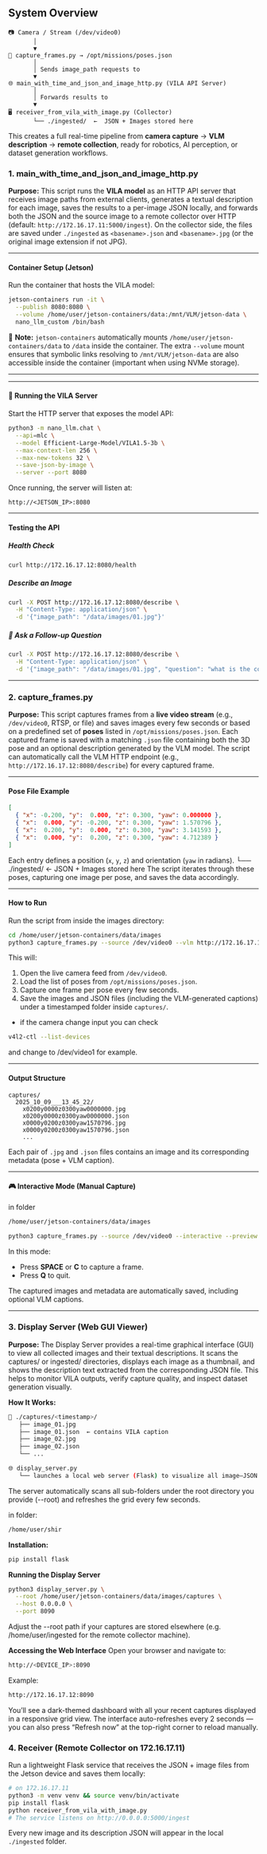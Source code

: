 ## **System Overview**

```
📷 Camera / Stream (/dev/video0)
       │
       ▼
🧩 capture_frames.py → /opt/missions/poses.json
       │
       │ Sends image_path requests to
       ▼
🌐 main_with_time_and_json_and_image_http.py (VILA API Server)
       │
       │ Forwards results to
       ▼
🖥️ receiver_from_vila_with_image.py (Collector)
       └── ./ingested/  ←  JSON + Images stored here
```

This creates a full real-time pipeline from **camera capture** → **VLM description** → **remote collection**, ready for robotics, AI perception, or dataset generation workflows.



### 1. main_with_time_and_json_and_image_http.py

**Purpose:**
This script runs the **VILA model** as an HTTP API server that receives image paths from external clients, generates a textual description for each image, saves the results to a per-image JSON locally, and forwards both the JSON and the source image to a remote collector over HTTP (default: `http://172.16.17.11:5000/ingest`).
On the collector side, the files are saved under `./ingested` as `<basename>.json` and `<basename>.jpg` (or the original image extension if not JPG).

---

#### **Container Setup (Jetson)**

Run the container that hosts the VILA model:

```bash
jetson-containers run -it \
  --publish 8080:8080 \
  --volume /home/user/jetson-containers/data:/mnt/VLM/jetson-data \
  nano_llm_custom /bin/bash
```

🧠 **Note:**
`jetson-containers` automatically mounts `/home/user/jetson-containers/data` to `/data` inside the container.
The extra `--volume` mount ensures that symbolic links resolving to `/mnt/VLM/jetson-data` are also accessible inside the container (important when using NVMe storage).

---


---

#### 🚀 **Running the VILA Server**

Start the HTTP server that exposes the model API:

```bash
python3 -m nano_llm.chat \
  --api=mlc \
  --model Efficient-Large-Model/VILA1.5-3b \
  --max-context-len 256 \
  --max-new-tokens 32 \
  --save-json-by-image \
  --server --port 8080
```

Once running, the server will listen at:

```
http://<JETSON_IP>:8080
```

---

#### **Testing the API**

##### Health Check

```bash
curl http://172.16.17.12:8080/health
```

##### Describe an Image

```bash
curl -X POST http://172.16.17.12:8080/describe \
  -H "Content-Type: application/json" \
  -d '{"image_path": "/data/images/01.jpg"}'
```

##### 💬 Ask a Follow-up Question

```bash
curl -X POST http://172.16.17.12:8080/describe \
  -H "Content-Type: application/json" \
  -d '{"image_path": "/data/images/01.jpg", "question": "what is the color of the drone"}'
```

---

### 2. capture_frames.py

**Purpose:**
This script captures frames from a **live video stream** (e.g., `/dev/video0`, RTSP, or file) and saves images every few seconds or based on a predefined set of **poses** listed in `/opt/missions/poses.json`.
Each captured frame is saved with a matching `.json` file containing both the 3D pose and an optional description generated by the VLM model.
The script can automatically call the VLM HTTP endpoint (e.g., `http://172.16.17.12:8080/describe`) for every captured frame.

---

#### **Pose File Example**

```json
[
  { "x": -0.200, "y":  0.000, "z": 0.300, "yaw": 0.000000 },
  { "x":  0.000, "y": -0.200, "z": 0.300, "yaw": 1.570796 },
  { "x":  0.200, "y":  0.000, "z": 0.300, "yaw": 3.141593 },
  { "x":  0.000, "y":  0.200, "z": 0.300, "yaw": 4.712389 }
]
```

Each entry defines a position (`x`, `y`, `z`) and orientation (`yaw` in radians).       └── ./ingested/  ←  JSON + Images stored here
The script iterates through these poses, capturing one image per pose, and saves the data accordingly.

---

#### **How to Run**

Run the script from inside the images directory:

```bash
cd /home/user/jetson-containers/data/images
python3 capture_frames.py --source /dev/video0 --vlm http://172.16.17.12:8080/describe
```

This will:

1. Open the live camera feed from `/dev/video0`.
2. Load the list of poses from `/opt/missions/poses.json`.
3. Capture one frame per pose every few seconds.
4. Save the images and JSON files (including the VLM-generated captions) under a timestamped folder inside `captures/`.

* if the camera change input you can check
```bash
v4l2-ctl --list-devices
```
and change to /dev/video1 for example.

---

#### **Output Structure**

```
captures/
  2025_10_09___13_45_22/
    x0200y0000z0300yaw0000000.jpg
    x0200y0000z0300yaw0000000.json
    x0000y0200z0300yaw1570796.jpg
    x0000y0200z0300yaw1570796.json
    ...
```

Each pair of `.jpg` and `.json` files contains an image and its corresponding metadata (pose + VLM caption).

---

#### 🎮 **Interactive Mode (Manual Capture)**

in folder  
```bash
/home/user/jetson-containers/data/images
```

```bash
python3 capture_frames.py --source /dev/video0 --interactive --preview --vlm http://172.16.17.12:8080/describe
```

In this mode:

* Press **SPACE** or **C** to capture a frame.
* Press **Q** to quit.

The captured images and metadata are automatically saved, including optional VLM captions.

---

### 3. Display Server (Web GUI Viewer)

**Purpose:**
The Display Server provides a real-time graphical interface (GUI) to view all collected images and their textual descriptions.
It scans the captures/ or ingested/ directories, displays each image as a thumbnail, and shows the description text extracted from the corresponding JSON file.
This helps to monitor VILA outputs, verify capture quality, and inspect dataset generation visually.

**How It Works:**

```bash
📁 ./captures/<timestamp>/
   ├── image_01.jpg
   ├── image_01.json  ← contains VILA caption
   ├── image_02.jpg
   ├── image_02.json
   └── ...

🌐 display_server.py
   └── launches a local web server (Flask) to visualize all image–JSON pairs
```
The server automatically scans all sub-folders under the root directory you provide (--root) and refreshes the grid every few seconds.

in folder:
```bash
/home/user/shir
```

**Installation:**
```bash
pip install flask
```

**Running the Display Server**
```bash
python3 display_server.py \
  --root /home/user/jetson-containers/data/images/captures \
  --host 0.0.0.0 \
  --port 8090
```
Adjust the --root path if your captures are stored elsewhere
(e.g. /home/user/ingested for the remote collector machine).

**Accessing the Web Interface**
Open your browser and navigate to:
```bash
http://<DEVICE_IP>:8090
```
Example:

```bash
http://172.16.17.12:8090
```

You’ll see a dark-themed dashboard with all your recent captures displayed in a responsive grid view.
The interface auto-refreshes every 2 seconds — you can also press “Refresh now” at the top-right corner to reload manually.


### 4. Receiver (Remote Collector on 172.16.17.11)

Run a lightweight Flask service that receives the JSON + image files from the Jetson device and saves them locally:

```bash
# on 172.16.17.11
python3 -m venv venv && source venv/bin/activate
pip install flask
python receiver_from_vila_with_image.py
# The service listens on http://0.0.0.0:5000/ingest
```

Every new image and its description JSON will appear in the local `./ingested` folder.



